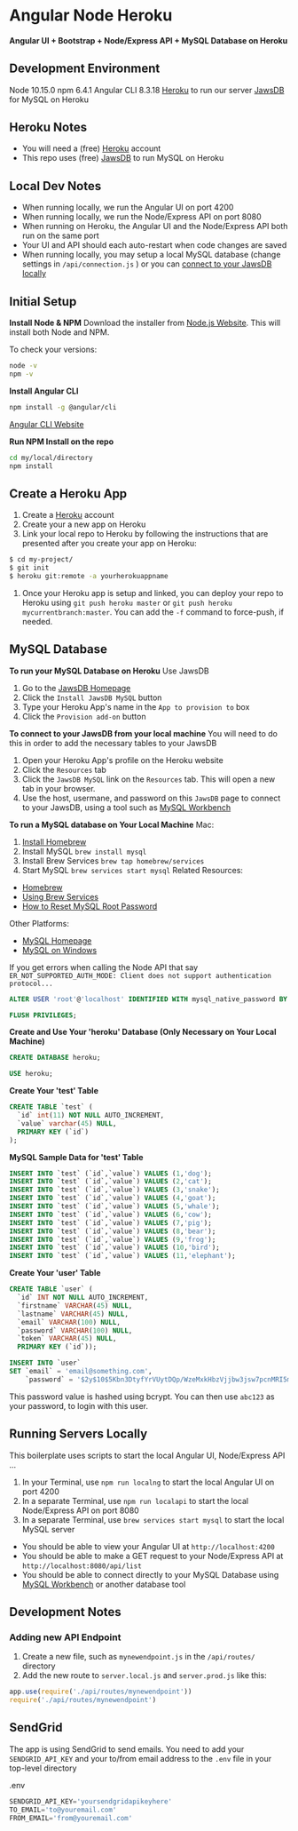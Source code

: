 # Angular Node Heroku
#### Angular UI + Bootstrap + Node/Express API + MySQL Database on Heroku

## Development Environment
Node 10.15.0
npm 6.4.1
Angular CLI 8.3.18
[Heroku](https://www.heroku.com) to run our server
[JawsDB](https://elements.heroku.com/addons/jawsdb) for MySQL on Heroku

## Heroku Notes
- You will need a (free) [Heroku](https://www.heroku.com) account
- This repo uses (free) [JawsDB](https://elements.heroku.com/addons/jawsdb) to run MySQL on Heroku

## Local Dev Notes
- When running locally, we run the Angular UI on port 4200
- When running locally, we run the Node/Express API on port 8080
- When running on Heroku, the Angular UI and the Node/Express API both run on the same port
- Your UI and API should each auto-restart when code changes are saved
- When running locally, you may setup a local MySQL database (change settings in `/api/connection.js` ) or you can [connect to your JawsDB locally](https://devcenter.heroku.com/articles/jawsdb#local-setup)

## Initial Setup

**Install Node & NPM**
Download the installer from [Node.js Website](https://nodejs.org/en/). This will install both Node and NPM.

To check your versions:
```sh
node -v
npm -v
```

**Install Angular CLI**
```sh
npm install -g @angular/cli
```
[Angular CLI Website](https://cli.angular.io)

**Run NPM Install on the repo**
```sh
cd my/local/directory
npm install
```

## Create a Heroku App
1. Create a [Heroku](https://www.heroku.com) account
1. Create your a new app on Heroku
1. Link your local repo to Heroku by following the instructions that are presented after you create your app on Heroku:
```bash
$ cd my-project/
$ git init
$ heroku git:remote -a yourherokuappname
```
1. Once your Heroku app is setup and linked, you can deploy your repo to Heroku using `git push heroku master` or `git push heroku mycurrentbranch:master`. You can add the `-f` command to force-push, if needed.

## MySQL Database
**To run your MySQL Database on Heroku**
Use JawsDB
1. Go to the [JawsDB Homepage](https://elements.heroku.com/addons/jawsdb)
1. Click the `Install JawsDB MySQL` button
1. Type your Heroku App's name in the `App to provision to` box
1. Click the `Provision add-on` button

**To connect to your JawsDB from your local machine**
You will need to do this in order to add the necessary tables to your JawsDB
1. Open your Heroku App's profile on the Heroku website
1. Click the `Resources` tab
1. Click the `JawsDB MySQL` link on the `Resources` tab. This will open a new tab in your browser.
1. Use the host, usermane, and password on this `JawsDB` page to connect to your JawsDB, using a tool such as [MySQL Workbench](https://dev.mysql.com)


**To run a MySQL database on Your Local Machine**
Mac:
1. [Install Homebrew](https://brew.sh)
1. Install MySQL `brew install mysql`
1. Install Brew Services `brew tap homebrew/services`
1. Start MySQL `brew services start mysql`
Related Resources:
- [Homebrew](https://brew.sh)
- [Using Brew Services](https://thoughtbot.com/blog/starting-and-stopping-background-services-with-homebrew)
- [How to Reset MySQL Root Password](http://www.ihp.sinica.edu.tw/dashboard/docs/reset-mysql-password.html)

Other Platforms:
- [MySQL Homepage](https://dev.mysql.com)
- [MySQL on Windows](https://dev.mysql.com/doc/refman/8.0/en/windows-installation.html)

If you get errors when calling the Node API that say `ER_NOT_SUPPORTED_AUTH_MODE: Client does not support authentication protocol...`
```SQL
ALTER USER 'root'@'localhost' IDENTIFIED WITH mysql_native_password BY 'newrootpassword';

FLUSH PRIVILEGES;
```

**Create and Use Your 'heroku' Database (Only Necessary on Your Local Machine)**
```SQL
CREATE DATABASE heroku;

USE heroku;
```

**Create Your 'test' Table**
```SQL
CREATE TABLE `test` (
  `id` int(11) NOT NULL AUTO_INCREMENT,
  `value` varchar(45) NULL,
  PRIMARY KEY (`id`)
);
```

**MySQL Sample Data for 'test' Table**
```SQL
INSERT INTO `test` (`id`,`value`) VALUES (1,'dog');
INSERT INTO `test` (`id`,`value`) VALUES (2,'cat');
INSERT INTO `test` (`id`,`value`) VALUES (3,'snake');
INSERT INTO `test` (`id`,`value`) VALUES (4,'goat');
INSERT INTO `test` (`id`,`value`) VALUES (5,'whale');
INSERT INTO `test` (`id`,`value`) VALUES (6,'cow');
INSERT INTO `test` (`id`,`value`) VALUES (7,'pig');
INSERT INTO `test` (`id`,`value`) VALUES (8,'bear');
INSERT INTO `test` (`id`,`value`) VALUES (9,'frog');
INSERT INTO `test` (`id`,`value`) VALUES (10,'bird');
INSERT INTO `test` (`id`,`value`) VALUES (11,'elephant');
```

**Create Your 'user' Table**
```SQL
CREATE TABLE `user` (
  `id` INT NOT NULL AUTO_INCREMENT,
  `firstname` VARCHAR(45) NULL,
  `lastname` VARCHAR(45) NULL,
  `email` VARCHAR(100) NULL,
  `password` VARCHAR(100) NULL,
  `token` VARCHAR(45) NULL,
  PRIMARY KEY (`id`));
```

```SQL
INSERT INTO `user`
SET `email` = 'email@something.com',
    `password` = '$2y$10$5Kbn3DtyfYrVUytDQp/WzeMxkHbzVjjbw3jsw7pcnMRI5mEUZ61By';
```

This password value is hashed using bcrypt. You can then use `abc123` as your password, to login with this user.

## Running Servers Locally
This boilerplate uses scripts to start the local Angular UI, Node/Express API ...
1. In your Terminal, use `npm run localng` to start the local Angular UI on port 4200
1. In a separate Terminal, use `npm run localapi` to start the local Node/Express API on port 8080
1. In a separate Terminal, use `brew services start mysql` to start the local MySQL server

- You should be able to view your Angular UI at `http://localhost:4200`
- You should be able to make a GET request to your Node/Express API at `http://localhost:8080/api/list`
- You should be able to connect directly to your MySQL Database using [MySQL Workbench](https://www.mysql.com/products/workbench/) or another database tool

## Development Notes

### Adding new API Endpoint
1. Create a new file, such as `mynewendpoint.js` in the `/api/routes/` directory
1. Add the new route to `server.local.js` and `server.prod.js` like this:
```javascript
app.use(require('./api/routes/mynewendpoint'))
require('./api/routes/mynewendpoint')
```
## SendGrid
The app is using SendGrid to send emails. You need to add your `SENDGRID_API_KEY` and your to/from email address to the `.env` file in your top-level directory

.env
```javascript
SENDGRID_API_KEY='yoursendgridapikeyhere'
TO_EMAIL='to@youremail.com'
FROM_EMAIL='from@youremail.com'
```
